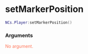 # setMarkerPosition

```lua
NCs.Player:setMarkerPosition()
```

### Arguments
<span style="color : #FF7659;">No argument.</span>